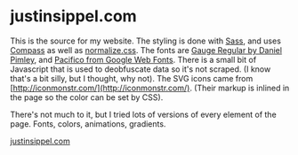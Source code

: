 justinsippel.com
================

This is the source for my website. The styling is done with [Sass](http://sass-lang.com/), and uses [Compass](http://compass-style.org/) as well as [normalize.css](http://necolas.github.io/normalize.css/). The fonts are [Gauge Regular by Daniel Pimley](http://openfontlibrary.org/en/font/gauge), and [Pacifico from Google Web Fonts](http://www.google.com/fonts/specimen/Pacifico). There is a small bit of Javascript that is used to deobfuscate data so it's not scraped. (I know that's a bit silly, but I thought, why not). The SVG icons came from [http://iconmonstr.com/](http://iconmonstr.com/). (Their markup is inlined in the page so the color can be set by CSS).

There's not much to it, but I tried lots of versions of every element of the page. Fonts, colors, animations, gradients.

[justinsippel.com](http://justinsippel.com)